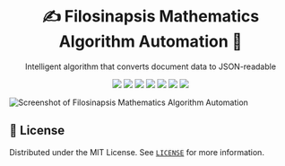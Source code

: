 <h1 align="center">✍ Filosinapsis Mathematics Algorithm Automation 📓</h1>

<p align="center">Intelligent algorithm that converts document data to JSON-readable</p>

<!-- Shields -->
<!--
  Languages, frameworks, design
  https://simpleicons.org/
-->
<p align="center">
  <!-- Python -->
  <img src="https://img.shields.io/static/v1?label=Python&message=v3.x&color=3776AB&logo=python" />
  <!-- JavaScript -->
  <img src="https://img.shields.io/static/v1?label=JavaScript&message=ES6&color=F7DF1E&logo=javascript" />
  <!-- React -->
  <img src="https://img.shields.io/static/v1?label=React&message=v16&color=61DAFB&logo=react" />
  <!-- Node -->
  <img src="https://img.shields.io/static/v1?label=Builded%20with&message=Node.js&color=339933&logo=Node.js" />
  <!-- Bootstrap -->
  <img src="https://img.shields.io/static/v1?label=Builded%20with&message=Bootstrap&color=563D7C&logo=Bootstrap" />
  <!-- Vercel -->
  <img src="https://img.shields.io/static/v1?label=Deployed%20in&message=Vercel&color=black&logo=Vercel" />
  <!-- GitHub Pages -->
  <img src="https://img.shields.io/static/v1?label=Deployed%20in&message=GitHub%20Pages&color=181717&logo=GitHub" />
</p>

<img
  src="./.github/screenshot.png"
  title="Screenshot of Filosinapsis Mathematics Algorithm Automation"
  alt="Screenshot of Filosinapsis Mathematics Algorithm Automation"
  align="center"
/>

## 📃 License
Distributed under the MIT License.
See [`LICENSE`](./LICENSE) for more information.
